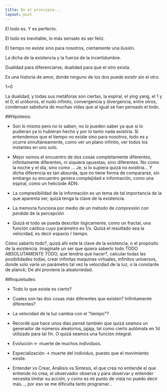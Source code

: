 ```yaml
---
title: En el principio...
layout: post
---
```

El todo es.  Y es perfecto.

El todo es inevitable, lo más sensato es ser feliz.

El tiempo no existe sino para nosotros, ciertamente una ilusión.

La dicha de la existencia y la fuerza de la incertidumbre.

Dualidad para diferenciarse, dualidad para que el otro exista.

Es una historia de amor, donde ninguno de los dos puede existir sin el otro.

1=0

La dualidad, y todas sus metáforas son ciertas, la espiral, el ying yang, el 1 y el 0, el uróboros, el nudo infinito, convergencia y divergencia, entre otros, condensan sabiduría de muchas vidas que al igual se han pensado el todo.

##Hipótesis:

* Son lo mismo pero no lo saben, no lo pueden saber ya que si lo pudieran ya lo hubieran hecho y por lo tanto nada existiría. Si entendemos que el tiempo no existe sino para nosotros, todo es y ocurre simultáneamente, como ver un plano infinito, ver todos los instantes en uno solo.

* Mejor somos el encuentro de dos cosas completamente diferentes, infinitamente diferentes, ni siquiera opuestas, sino diferentes. No como la noche y el día, sino como ... Je, si lo supiera quizá no existiría... Y dicha diferencia es tan absurda, que no tiene forma de compararse, sin embargo su encuentro genera complejidad e información, como una espiral, como un helicoide ADN.

* La compresibilidad de la información es un tema de tal importancia de la que aparenta ser, quizá tenga la clave de la existencia.

* La memoria funciona por medio de un método de *compresión con pérdida* de la percepción

* Quizá el todo se pueda describir lógicamente, como un fractal, una función caótica cuyo parámetro es 1/x. Quizá el resultado sea la velocidad, es decir espacio / tiempo.

Cómo saberlo todo?, quizá ahí este la clave de la existencia, o el propósito de la existencia. Imagínate un ser que quiera saberlo todo TODO ABSOLUTAMENTE TODO, que tendría que hacer?, calcular todas las posibilidades todas, crear infinitas maquinas virtuales, infinitos universos, donde solo varíe un parámetro tal vez la velocidad de la luz, o la constante de planck; De ahí proviene la aleatoriedad.

##Inquietudes:

* Todo lo que existe es cierto?

* Cuales son las dos cosas más diferentes que existen? Infinitamente diferentes?

* La velocidad de la luz cambia con el "tiempo"?

* Recordé que hace unos días pensé también que quizá seamos un generador de números aleatorios, jajaja, tal como cierto autómata en 1d utilizado para tal fin. O quizá seamos una función integral.

* Evolución <- muerte de muchos individuos.
* Especialización -> muerte del individuo, puesto que el movimiento existe.

* Entender vs Crear, Análisis vs Sintesis, el que crea no entiende el que entiende no crea, el observador observa y para observar y entender necesita limitar su acción, y como es mi punto de vista no puedo decir más..., por eso se me dificulta tanto programar...

